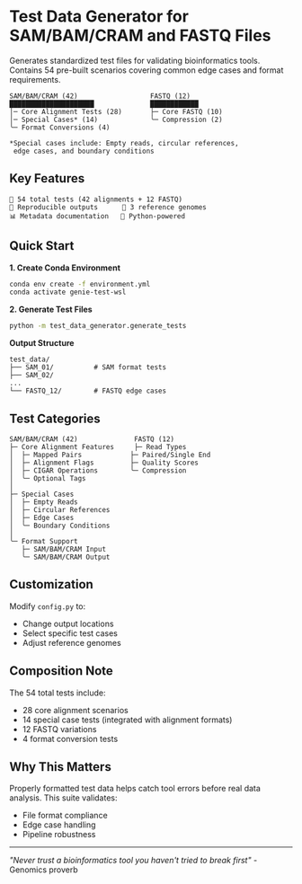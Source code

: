 # Test Data Generator for SAM/BAM/CRAM and FASTQ Files

Generates standardized test files for validating bioinformatics tools. Contains 54 pre-built scenarios covering common edge cases and format requirements.

```text
SAM/BAM/CRAM (42)                  FASTQ (12)       
█████████████████████              ████████████
│─ Core Alignment Tests (28)       ├─ Core FASTQ (10)
│─ Special Cases* (14)             ╰─ Compression (2)
╰─ Format Conversions (4)

*Special cases include: Empty reads, circular references, 
 edge cases, and boundary conditions
```

## Key Features

```plaintext
📂 54 total tests (42 alignments + 12 FASTQ)
🔄 Reproducible outputs      🧬 3 reference genomes
📊 Metadata documentation   🐍 Python-powered
```

## Quick Start

**1. Create Conda Environment**
```bash
conda env create -f environment.yml
conda activate genie-test-wsl
```

**2. Generate Test Files**
```bash
python -m test_data_generator.generate_tests
```

**Output Structure**
```text
test_data/
├── SAM_01/          # SAM format tests
├── SAM_02/  
...
└── FASTQ_12/        # FASTQ edge cases
```

## Test Categories

```text
SAM/BAM/CRAM (42)              FASTQ (12)
├─ Core Alignment Features     ├─ Read Types
│  ├─ Mapped Pairs            ├─ Paired/Single End  
│  ├─ Alignment Flags         ├─ Quality Scores
│  ├─ CIGAR Operations        ╰─ Compression
│  ╰─ Optional Tags
│
├─ Special Cases
│  ├─ Empty Reads
│  ├─ Circular References
│  ├─ Edge Cases
│  ╰─ Boundary Conditions
│
╰─ Format Support
   ├─ SAM/BAM/CRAM Input
   ╰─ SAM/BAM/CRAM Output
```

## Customization  
Modify `config.py` to:  
- Change output locations  
- Select specific test cases  
- Adjust reference genomes

## Composition Note
The 54 total tests include:
- 28 core alignment scenarios
- 14 special case tests (integrated with alignment formats)
- 12 FASTQ variations
- 4 format conversion tests

## Why This Matters  
Properly formatted test data helps catch tool errors before real data analysis. This suite validates:  
- File format compliance  
- Edge case handling  
- Pipeline robustness

---

*"Never trust a bioinformatics tool you haven't tried to break first"* - Genomics proverb
